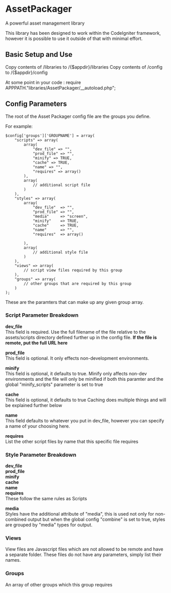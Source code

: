 AssetPackager
=============

A powerful asset management library

This library has been designed to work within the CodeIgniter framework, however it is possible to use it outside of that with minimal effort.


Basic Setup and Use
-------------------

Copy contents of /libraries to /{$appdir}/libraries
Copy contents of /config to /{$appdir}/config

At some point in your code : require APPPATH."libraries/AssetPackager/__autoload.php";

Config Parameters
-----------------

The root of the Asset Packager config file are the groups you define.

For example:

	$config['groups']['GROUPNAME'] = array(
		"scripts" => array(
			array(
				"dev_file" => "", 
	            "prod_file" => "", 
	            "minify" => TRUE,
	            "cache" => TRUE,
	            "name" => "",
	            "requires" => array()
			),
			array(
				// additional script file
			)
		),
		"styles" => array(
			array(
				"dev_file"  => "",
	            "prod_file" => "",
	            "media"     => "screen",
	            "minify"    => TRUE,
	            "cache"     => TRUE,
	            "name"      => "",
	            "requires"  => array()

			),
			array(
				// additional style file
			)
		),
		"views" => array(
			// script view files required by this group
		),
		"groups" => array(
			// other groups that are required by this group
		)
	);

These are the paramters that can make up any given group array.


### Script Parameter Breakdown

**dev_file**  
This field is required.  Use the full filename of the file relative to the assets/scripts
directory defined further up in the config file.
**If the file is remote, put the full URL here**

**prod_file**  
This field is optional.  It only effects non-development environments.

**minify**   
This field is optional, it defaults to true.  Minify only affects non-dev environments and the file will only be minified if both
this paramter and the global "minify_scripts" parameter is set to true

**cache**  
This field is optional, it defaults to true
Caching does multiple things and will be explained further below

**name**  
This field defaults to whatever you put in dev_file, however you can specify a
name of your choosing here.

**requires**  
List the other script files by name that this specific file requires


### Style Parameter Breakdown

**dev_file**  
**prod_file**  
**minify**  
**cache**  
**name**  
**requires**  
These follow the same rules as Scripts

**media**  
Styles have the additional attribute of "media", this is used not only for non-combined output but
when the global config "combine" is set to true, styles are grouped by "media" types for output.

### Views

View files are Javascript files which are not allowed to be remote and have a separate folder.
These files do not have any parameters, simply list their names.

### Groups

An array of other groups which this group requires
